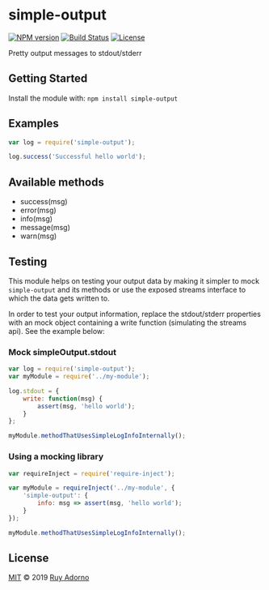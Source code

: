 # simple-output

[![NPM version](https://badge.fury.io/js/simple-output.svg)](https://npmjs.org/package/simple-output)
[![Build Status](https://travis-ci.org/ruyadorno/simple-output.svg?branch=master)](https://travis-ci.org/ruyadorno/simple-output)
[![License](http://img.shields.io/badge/license-MIT-blue.svg?style=flat)](https://raw.githubusercontent.com/ruyadorno/simple-output/master/LICENSE)

Pretty output messages to stdout/stderr

## Getting Started
Install the module with: `npm install simple-output`

## Examples

```javascript
var log = require('simple-output');

log.success('Successful hello world');
```

## Available methods

- success(msg)
- error(msg)
- info(msg)
- message(msg)
- warn(msg)

## Testing

This module helps on testing your output data by making it simpler to mock `simple-output` and its methods or use the exposed streams interface to which the data gets written to.

In order to test your output information, replace the stdout/stderr properties with an mock object containing a write function (simulating the streams api). See the example below:

### Mock simpleOutput.stdout

```javascript
var log = require('simple-output');
var myModule = require('../my-module');

log.stdout = {
    write: function(msg) {
        assert(msg, 'hello world');
    }
};

myModule.methodThatUsesSimpleLogInfoInternally();
```

### Using a mocking library

```javascript
var requireInject = require('require-inject');

var myModule = requireInject('../my-module', {
    'simple-output': {
        info: msg => assert(msg, 'hello world');
    }
});

myModule.methodThatUsesSimpleLogInfoInternally();
```

## License

[MIT](LICENSE) © 2019 [Ruy Adorno](http://ruyadorno.com)

